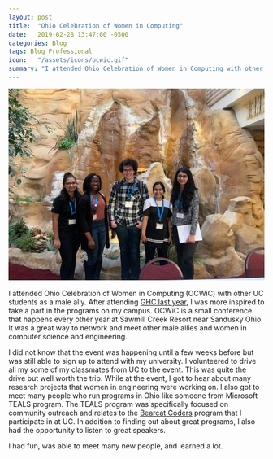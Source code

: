 ```yaml
---
layout: post
title:  "Ohio Celebration of Women in Computing"
date:   2019-02-28 13:47:00 -0500
categories: Blog
tags: Blog Professional
icon:   "/assets/icons/ocwic.gif"
summary: "I attended Ohio Celebration of Women in Computing with other UC students as a male ally."
---
```


![Me and the other UC Students at OCWiC](assets/imgs/blogs/OCWiC/group.jpg)

I attended Ohio Celebration of Women in Computing (OCWiC) with other UC students as a male ally. After attending [GHC last year](/blog/2018/11/24/Grace-Hopper-Celebration.html), I was more inspired to take a part in the programs on my campus. OCWiC is a small conference that happens every other year at Sawmill Creek Resort near Sandusky Ohio. It was a great way to network and meet other male allies and women in computer science and engineering.

I did not know that the event was happening until a few weeks before but was still able to sign up to attend with my university. I volunteered to drive all my some of my classmates from UC to the event. This was quite the drive but well worth the trip. While at the event, I got to hear about many research projects that women in engineering were working on. I also got to meet many people who run programs in Ohio like someone from Microsoft TEALS program. The TEALS program was specifically focused on community outreach and relates to the [Bearcat Coders](/honors/2017/10/19/Bearcat-Coders.html) program that I participate in at UC. In addition to finding out about great programs, I also had the opportunity to listen to great speakers.

I had fun, was able to meet many new people, and learned a lot. 

